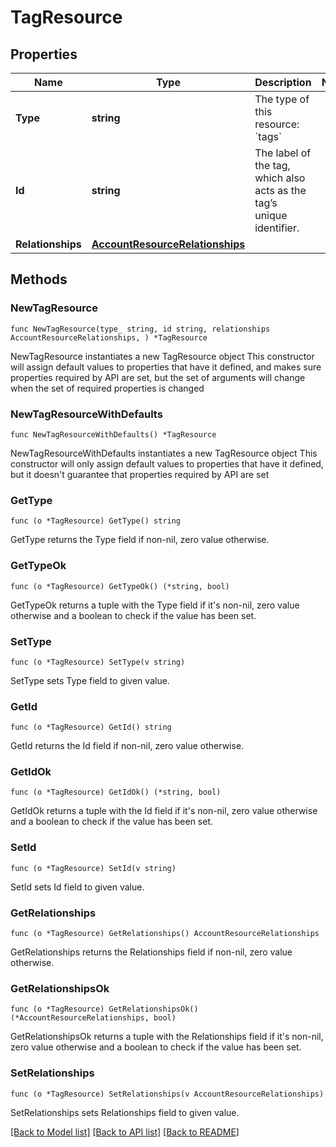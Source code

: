# TagResource

## Properties

Name | Type | Description | Notes
------------ | ------------- | ------------- | -------------
**Type** | **string** | The type of this resource: &#x60;tags&#x60; | 
**Id** | **string** | The label of the tag, which also acts as the tag’s unique identifier.  | 
**Relationships** | [**AccountResourceRelationships**](AccountResourceRelationships.md) |  | 

## Methods

### NewTagResource

`func NewTagResource(type_ string, id string, relationships AccountResourceRelationships, ) *TagResource`

NewTagResource instantiates a new TagResource object
This constructor will assign default values to properties that have it defined,
and makes sure properties required by API are set, but the set of arguments
will change when the set of required properties is changed

### NewTagResourceWithDefaults

`func NewTagResourceWithDefaults() *TagResource`

NewTagResourceWithDefaults instantiates a new TagResource object
This constructor will only assign default values to properties that have it defined,
but it doesn't guarantee that properties required by API are set

### GetType

`func (o *TagResource) GetType() string`

GetType returns the Type field if non-nil, zero value otherwise.

### GetTypeOk

`func (o *TagResource) GetTypeOk() (*string, bool)`

GetTypeOk returns a tuple with the Type field if it's non-nil, zero value otherwise
and a boolean to check if the value has been set.

### SetType

`func (o *TagResource) SetType(v string)`

SetType sets Type field to given value.


### GetId

`func (o *TagResource) GetId() string`

GetId returns the Id field if non-nil, zero value otherwise.

### GetIdOk

`func (o *TagResource) GetIdOk() (*string, bool)`

GetIdOk returns a tuple with the Id field if it's non-nil, zero value otherwise
and a boolean to check if the value has been set.

### SetId

`func (o *TagResource) SetId(v string)`

SetId sets Id field to given value.


### GetRelationships

`func (o *TagResource) GetRelationships() AccountResourceRelationships`

GetRelationships returns the Relationships field if non-nil, zero value otherwise.

### GetRelationshipsOk

`func (o *TagResource) GetRelationshipsOk() (*AccountResourceRelationships, bool)`

GetRelationshipsOk returns a tuple with the Relationships field if it's non-nil, zero value otherwise
and a boolean to check if the value has been set.

### SetRelationships

`func (o *TagResource) SetRelationships(v AccountResourceRelationships)`

SetRelationships sets Relationships field to given value.



[[Back to Model list]](../README.md#documentation-for-models) [[Back to API list]](../README.md#documentation-for-api-endpoints) [[Back to README]](../README.md)


